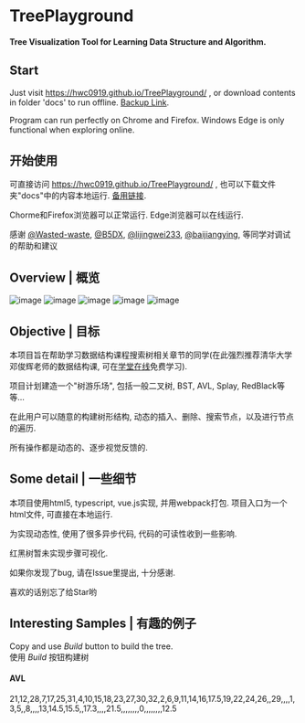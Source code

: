 # TreePlayground
#### Tree Visualization Tool for Learning Data Structure and Algorithm.


## Start
Just visit https://hwc0919.github.io/TreePlayground/ , or download contents in folder 'docs' to run offline.
[Backup Link](http://192.144.210.149/).

Program can run perfectly on Chrome and Firefox. Windows Edge is only functional when exploring online.


## 开始使用
可直接访问 https://hwc0919.github.io/TreePlayground/ , 也可以下载文件夹"docs"中的内容本地运行. 
[备用链接](http://192.144.210.149/).

Chorme和Firefox浏览器可以正常运行. Edge浏览器可以在线运行.


感谢
[@Wasted-waste](https://github.com/Wasted-waste),
[@B5DX](https://github.com/B5DX),
[@lijingwei233](https://github.com/lijingwei233),
[@baijiangying](https://github.com/baijiangying),
等同学对调试的帮助和建议


## Overview | 概览
![image](https://raw.githubusercontent.com/wiki/hwc0919/TreePlayground/recommend1.png)
![image](https://raw.githubusercontent.com/wiki/hwc0919/TreePlayground/recommend2.png)
![image](https://raw.githubusercontent.com/wiki/hwc0919/TreePlayground/recommend3.png)
![image](https://raw.githubusercontent.com/wiki/hwc0919/TreePlayground/recommend4.png)
![image](https://raw.githubusercontent.com/wiki/hwc0919/TreePlayground/recommend5.png)


## Objective | 目标
本项目旨在帮助学习数据结构课程搜索树相关章节的同学(在此强烈推荐清华大学邓俊辉老师的数据结构课, 可在[学堂在线](https://next.xuetangx.com/)免费学习).

项目计划建造一个"树游乐场", 包括一般二叉树, BST, AVL, Splay, RedBlack等等...

在此用户可以随意的构建树形结构, 动态的插入、删除、搜索节点，以及进行节点的遍历.

所有操作都是动态的、逐步视觉反馈的.


## Some detail | 一些细节
本项目使用html5, typescript, vue.js实现, 并用webpack打包. 项目入口为一个html文件, 可直接在本地运行.

为实现动态性, 使用了很多异步代码, 代码的可读性收到一些影响.

红黑树暂未实现步骤可视化.

如果你发现了bug, 请在Issue里提出, 十分感谢.

喜欢的话别忘了给Star哟


## Interesting Samples | 有趣的例子
Copy and use <i>Build</i> button to build the tree.<br/>
使用 <i>Build</i> 按钮构建树

#### AVL
21,12,28,7,17,25,31,4,10,15,18,23,27,30,32,2,6,9,11,14,16,17.5,19,22,24,26,,29,,,,1,3,5,,8,,,,13,14.5,15.5,,17.3,,,,21.5,,,,,,,,0,,,,,,,,12.5
